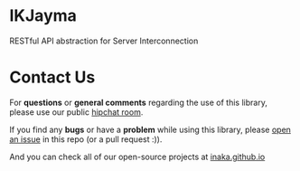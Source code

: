 IKJayma
=======

RESTful API abstraction for Server Interconnection

Contact Us
=======
For **questions** or **general comments** regarding the use of this library, please use our public
[hipchat room](https://www.hipchat.com/gpBpW3SsT).

If you find any **bugs** or have a **problem** while using this library, please [open an issue](https://github.com/inaka/IKJayma/issues/new) in this repo (or a pull request :)).

And you can check all of our open-source projects at [inaka.github.io](http://inaka.github.io)

